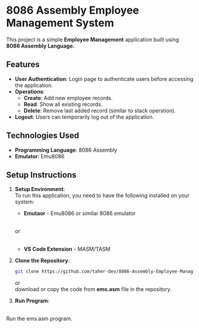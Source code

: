 # 8086 Assembly Employee Management System

This project is a simple **Employee Management** application built using **8086 Assembly Language.**

## Features

- **User Authentication**: Login page to authenticate users before accessing the application.
- **Operations**:
  - **Create**: Add new employee records.
  - **Read**: Show all existing records.
  - **Delete**: Remove last added record (similar to stack operstion).
- **Logout**: Users can temporarily log out of the application.

## Technologies Used

- **Programming Language**: 8086 Assembly
- **Emulator**: Emu8086

## Setup Instructions

1. **Setup Environment**:
    <br/>
    To run this application, you need to have the following installed on your system:
    - **Emutaor** - Emu8086 or similar 8086 emulator

    <br/>
    
    or

    <br/>

    - **VS Code Extension** - MASM/TASM

2. **Clone the Repository**:
   ```bash
   git clone https://github.com/taher-dev/8086-Assembly-Employee-Management-System.git
   ```
   or
   <br/>
   download or copy the code from **ems.asm** file in the repository.
3. **Run Program**: 
<br/>
Run the ems.asm program.